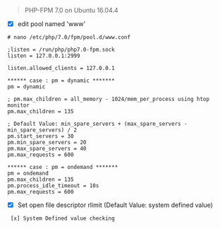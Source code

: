 > PHP-FPM 7.0 on Ubuntu 16.04.4
- [x] edit pool named 'www'
```
# nano /etc/php/7.0/fpm/pool.d/www.conf

;listen = /run/php/php7.0-fpm.sock
listen = 127.0.0.1:2999

listen.allowed_clients = 127.0.0.1

****** case : pm = dynamic *******
pm = dynamic

; pm.max_children = all_memory - 1024/mem_per_process using htop monitor
pm.max_children = 135

; Default Value: min_spare_servers + (max_spare_servers - min_spare_servers) / 2
pm.start_servers = 30
pm.min_spare_servers = 20
pm.max_spare_servers = 40
pm.max_requests = 600

****** case : pm = ondemand *******
pm = ondemand
pm.max_children = 135
pm.process_idle_timeout = 10s
pm.max_requests = 600
```
- [x] Set open file descriptor rlimit (Default Value: system defined value)
```
 [x] System Defined value checking
 
```
